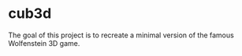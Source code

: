 # cub3d
The goal of this project is to recreate a minimal version of the famous Wolfenstein 3D game.
